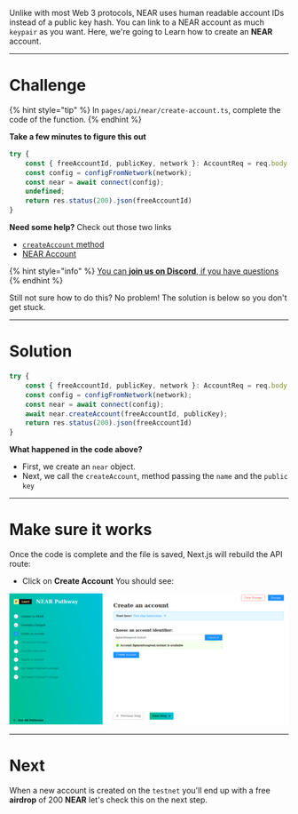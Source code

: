 Unlike with most Web 3 protocols, NEAR uses human readable account IDs instead of a public key hash. You can link to a NEAR account as much `keypair` as you want. Here, we're going to Learn how to create an **NEAR** account. 

------------------------

# Challenge

{% hint style="tip" %}
In `pages/api/near/create-account.ts`, complete the code of the function.
{% endhint %}

**Take a few minutes to figure this out**

```typescript
try {
    const { freeAccountId, publicKey, network }: AccountReq = req.body
    const config = configFromNetwork(network);
    const near = await connect(config);
    undefined;
    return res.status(200).json(freeAccountId)
}
```

**Need some help?** Check out those two links
* [`createAccount` method](https://near.github.io/near-api-js/classes/near.near-1.html#createaccount)  
* [NEAR Account](https://docs.near.org/docs/concepts/account)

{% hint style="info" %}
[You can **join us on Discord**, if you have questions](https://discord.gg/fszyM7K)
{% endhint %}

Still not sure how to do this? No problem! The solution is below so you don't get stuck.

------------------------

# Solution

```typescript
try {
    const { freeAccountId, publicKey, network }: AccountReq = req.body
    const config = configFromNetwork(network);
    const near = await connect(config);
    await near.createAccount(freeAccountId, publicKey);
    return res.status(200).json(freeAccountId)
}
```

**What happened in the code above?**
* First, we create an `near` object.
* Next, we call the `createAccount`, method passing the `name` and the `public key` 

------------------------

# Make sure it works

Once the code is complete and the file is saved, Next.js will rebuild the API route: 
* Click on **Create Account** 
You should see:

![](../../../.gitbook/assets/pathways/near/near-create-account.gif)

-----------------------------

# Next

When a new account is created on the `testnet` you'll end up with a free **airdrop** of 200 **NEAR** let's check this on the next step.
